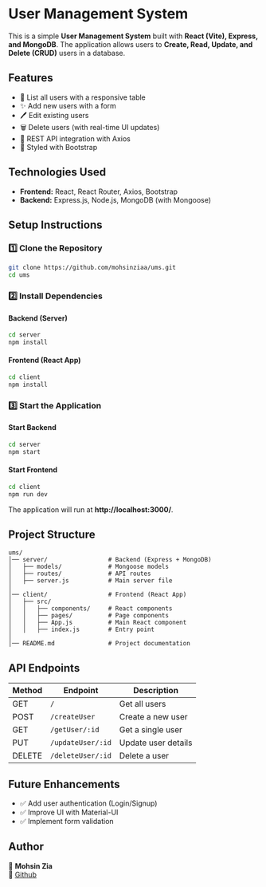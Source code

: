 # User Management System

This is a simple **User Management System** built with **React (Vite), Express, and MongoDB**. The application allows users to **Create, Read, Update, and Delete (CRUD)** users in a database.

## Features

- 📌 List all users with a responsive table
- ✨ Add new users with a form
- 🖊 Edit existing users
- 🗑 Delete users (with real-time UI updates)
- 🚀 REST API integration with Axios
- 🎨 Styled with Bootstrap

## Technologies Used

- **Frontend:** React, React Router, Axios, Bootstrap
- **Backend:** Express.js, Node.js, MongoDB (with Mongoose)

## Setup Instructions

### 1️⃣ Clone the Repository

```sh
git clone https://github.com/mohsinziaa/ums.git
cd ums
```

### 2️⃣ Install Dependencies

#### Backend (Server)

```sh
cd server
npm install
```

#### Frontend (React App)

```sh
cd client
npm install
```

### 3️⃣ Start the Application

#### Start Backend

```sh
cd server
npm start
```

#### Start Frontend

```sh
cd client
npm run dev
```

The application will run at **http://localhost:3000/**.

## Project Structure

```
ums/
│── server/                 # Backend (Express + MongoDB)
│   ├── models/             # Mongoose models
│   ├── routes/             # API routes
│   ├── server.js           # Main server file
│
│── client/                 # Frontend (React App)
│   ├── src/
│   │   ├── components/     # React components
│   │   ├── pages/          # Page components
│   │   ├── App.js          # Main React component
│   │   ├── index.js        # Entry point
│
│── README.md               # Project documentation
```

## API Endpoints

| Method | Endpoint          | Description         |
| ------ | ----------------- | ------------------- |
| GET    | `/`               | Get all users       |
| POST   | `/createUser`     | Create a new user   |
| GET    | `/getUser/:id`    | Get a single user   |
| PUT    | `/updateUser/:id` | Update user details |
| DELETE | `/deleteUser/:id` | Delete a user       |

## Future Enhancements

- ✅ Add user authentication (Login/Signup)
- ✅ Improve UI with Material-UI
- ✅ Implement form validation

## Author

👤 **Mohsin Zia**  
🔗 [Github](https://github.com/mohsinziaa)

